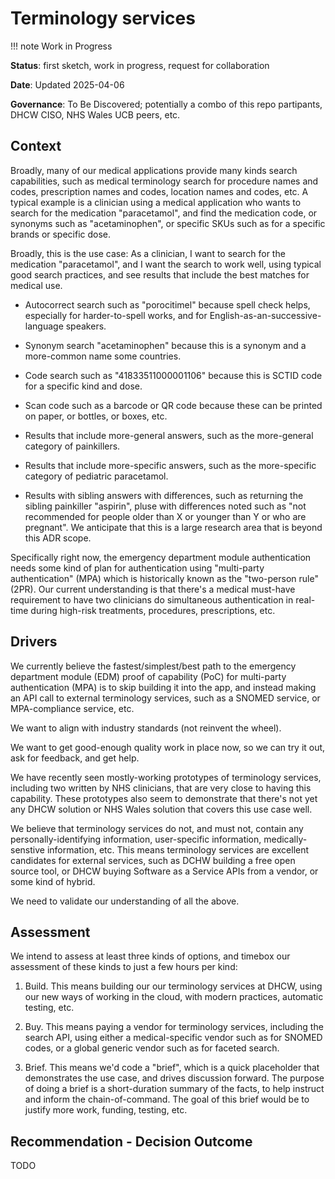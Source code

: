 # Terminology services

!!! note
    Work in Progress

**Status**: first sketch, work in progress, request for collaboration

**Date**: Updated 2025-04-06

**Governance**: To Be Discovered; potentially a combo of this repo partipants, DHCW CISO, NHS Wales UCB peers, etc.

## Context

Broadly, many of our medical applications provide many kinds search capabilities, such as medical terminology search for procedure names and codes, prescription  names and codes, location names and codes, etc. A typical example is a clinician using a medical application who wants to search for the medication "paracetamol", and find the medication code, or synonyms such as "acetaminophen", or specific SKUs such as for a specific brands or specific dose.

Broadly, this is the use case: As a clinician, I want to search for the medication "paracetamol", and I want the search to work well, using typical good search practices, and see results that include the best matches for medical use.

* Autocorrect search such as "porocitimel" because spell check helps, especially for harder-to-spell works, and for English-as-an-successive-language speakers.

* Synonym search "acetaminophen" because this is a synonym and a more-common name some countries.

* Code search such as "41833511000001106" because this is SCTID code for a specific kind and dose.

* Scan code such as a barcode or QR code because these can be printed on paper, or bottles, or boxes, etc.

* Results that include more-general answers, such as the more-general category of painkillers.

* Results that include more-specific answers, such as the more-specific category of pediatric paracetamol.
  
* Results with sibling answers with differences, such as returning the sibling painkiller "aspirin", pluse with differences noted such as "not recommended for people older than X or younger than Y or who are pregnant". We anticipate that this is a large research area that is beyond this ADR scope.

Specifically right now, the emergency department module authentication needs some kind of plan for authentication using "multi-party authentication" (MPA) which is historically known as the "two-person rule" (2PR). Our current understanding is that there's a medical must-have requirement to have two clinicians do simultaneous authentication in real-time during high-risk treatments, procedures, prescriptions, etc.

## Drivers

We currently believe the fastest/simplest/best path to the emergency department module (EDM) proof of capability (PoC) for multi-party authentication (MPA) is to skip building it into the app, and instead making an API call to external terminology services, such as a SNOMED service, or MPA-compliance service, etc.

We want to align with industry standards (not reinvent the wheel).

We want to get good-enough quality work in place now, so we can try it out, ask for feedback, and get help.

We have recently seen mostly-working prototypes of terminology services, including two written by NHS clinicians, that are very close to having this capability. These prototypes also seem to demonstrate that there's not yet any DHCW solution or NHS Wales solution that covers this use case well.

We believe that terminology services do not, and must not, contain any personally-identifying information, user-specific information, medically-senstive information, etc. This means terminology services are excellent candidates for external services, such as DCHW building a free open source tool, or DHCW buying Software as a Service APIs from a vendor, or some kind of hybrid.

We need to validate our understanding of all the above.

## Assessment

We intend to assess at least three kinds of options, and timebox our assessment of these kinds to just a few hours per kind:

1. Build. This means building our our terminology services at DHCW, using our new ways of working in the cloud, with modern practices, automatic testing, etc.

2. Buy. This means paying a vendor for terminology services, including the search API, using either a medical-specific vendor such as for SNOMED codes, or a global generic vendor such as for faceted search.

3. Brief. This means we'd code a "brief", which is a quick placeholder that demonstrates the use case, and drives discussion forward. The purpose of doing a brief is a short-duration summary of the facts, to help instruct and inform the chain-of-command. The goal of this brief would be to justify more work, funding, testing, etc.

## Recommendation - Decision Outcome

TODO
